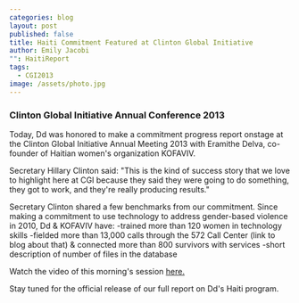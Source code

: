 ```yaml
---
categories: blog
layout: post
published: false
title: Haiti Commitment Featured at Clinton Global Initiative
author: Emily Jacobi
"": HaitiReport
tags: 
  - CGI2013
image: /assets/photo.jpg
---
```


### Clinton Global Initiative Annual Conference 2013

Today, Dd was honored to make a commitment progress report onstage at the Clinton Global Initiative Annual Meeting 2013 with Eramithe Delva, co-founder of Haitian women's organization KOFAVIV. 

Secretary Hillary Clinton said:
"This is the kind of success story that we love to highlight here at CGI because they said they were going to do something, they got to work, and they're really producing results." 

Secretary Clinton shared a few benchmarks from our commitment. Since making a commitment to use technology to address gender-based violence in 2010, Dd & KOFAVIV have:	
		-trained more than 120 women in technology skills
		-fielded more than 13,000 calls through the 572 Call Center (link to blog 		     about that) & connected more than 800 survivors with services
		-short description of number of files in the database 

Watch the video of this morning's session [here.](http://new.livestream.com/CGI/CGI2013/videos/30820637)

Stay tuned for the official release of our full report on Dd's Haiti program.